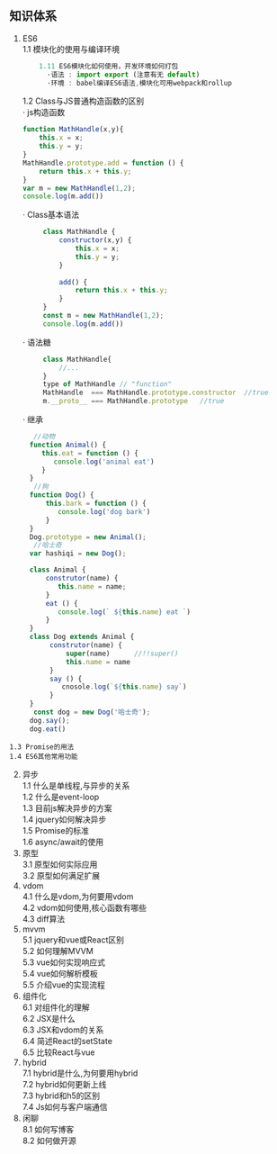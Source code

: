 ## 知识体系

 1. ES6  
    1.1 模块化的使用与编译环境  
    ```js
        1.11 ES6模块化如何使用，开发环境如何打包    
          ·语法 : import export (注意有无 default)   
          ·环境 : babel编译ES6语法,模块化可用webpack和rollup   
    ```
    1.2 Class与JS普通构造函数的区别        
       · js构造函数    
       ```js
       function MathHandle(x,y){
           this.x = x;
           this.y = y;
       }
       MathHandle.prototype.add = function () {
           return this.x + this.y;
       }
       var m = new MathHandle(1,2);
       console.log(m.add())
       ```
       · Class基本语法  
       ```js
            class MathHandle {
                constructor(x,y) {
                    this.x = x;
                    this.y = y;
                }
                
                add() {
                    return this.x + this.y;
                }
            }
            const m = new MathHandle(1,2);
            console.log(m.add())
       ```
       · 语法糖  
       ```js
            class MathHandle{
                //...
            }
            type of MathHandle // "function"
            MathHandle  === MathHandle.prototype.constructor  //true
            m.__proto__ === MathHandle.prototype   //true
       ```
       · 继承   
  ```js
       //动物
       function Animal() {
          this.eat = function () {
             console.log('animal eat')
          }
       }
       //狗
       function Dog() {
           this.bark = function () {
              console.log('dog bark')
           }
       }
       Dog.prototype = new Animal();
       //哈士奇
       var hashiqi = new Dog();
  ```
  
  ```js
       class Animal {
           construtor(name) {
              this.name = name;
           }
           eat () {
              console.log(` ${this.name} eat `)
           }
       }
       class Dog extends Animal {
            construtor(name) {
               super(name)      //!!super()
               this.name = name
            }
            say () {
               cnosole.log(`${this.name} say`)
            }
       }
       const dog = new Dog('哈士奇');
       dog.say();
       dog.eat()
  ```          
    1.3 Promise的用法  
    1.4 ES6其他常用功能  
 2. 异步  
    1.1 什么是单线程,与异步的关系  
    1.2 什么是event-loop  
    1.3 目前js解决异步的方案  
    1.4 jquery如何解决异步  
    1.5 Promise的标准  
    1.6 async/await的使用  
 3. 原型    
    3.1 原型如何实际应用  
    3.2 原型如何满足扩展   
 4. vdom  
    4.1 什么是vdom,为何要用vdom  
    4.2 vdom如何使用,核心函数有哪些  
    4.3 diff算法  
 5. mvvm  
    5.1 jquery和vue或React区别  
    5.2 如何理解MVVM  
    5.3 vue如何实现响应式  
    5.4 vue如何解析模板  
    5.5 介绍vue的实现流程  
 6. 组件化  
    6.1 对组件化的理解  
    6.2 JSX是什么  
    6.3 JSX和vdom的关系  
    6.4 简述React的setState  
    6.5 比较React与vue  
 7. hybrid  
    7.1 hybrid是什么,为何要用hybrid  
    7.2 hybrid如何更新上线  
    7.3 hybrid和h5的区别  
    7.4 Js如何与客户端通信  
 8. 闲聊  
    8.1 如何写博客  
    8.2 如何做开源  
